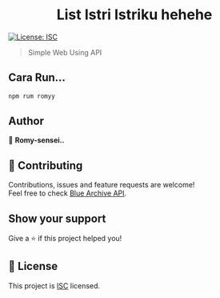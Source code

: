 <h1 align="center">List Istri Istriku hehehe</h1>
<p>
  <a href="https://api-blue-archive.vercel.app/" target="_blank">
    <img alt="License: ISC" src="https://img.shields.io/badge/License-ISC-yellow.svg" />
  </a>
</p>

> Simple Web Using API

## Cara Run...

```sh
npm rum romyy
```

## Author

👤 **Romy-sensei..**


## 🤝 Contributing

Contributions, issues and feature requests are welcome!<br />Feel free to check [Blue Archive API](https://api-blue-archive.vercel.app/). 

## Show your support

Give a ⭐️ if this project helped you!

## 📝 License

This project is [ISC](https://api-blue-archive.vercel.app/) licensed.

